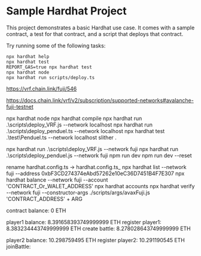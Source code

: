 # Sample Hardhat Project

This project demonstrates a basic Hardhat use case. It comes with a sample contract, a test for that contract, and a script that deploys that contract.

Try running some of the following tasks:

```shell
npx hardhat help
npx hardhat test
REPORT_GAS=true npx hardhat test
npx hardhat node
npx hardhat run scripts/deploy.ts
```
https://vrf.chain.link/fuji/546

https://docs.chain.link/vrf/v2/subscription/supported-networks#avalanche-fuji-testnet

npx hardhat node
npx hardhat compile
npx hardhat run .\scripts\deploy_VRF.js --network localhost
npx hardhat run .\scripts\deploy_penduel.ts --network localhost
npx hardhat test .\test\Penduel.ts --network localhost
slither .

npx hardhat run .\scripts\deploy_VRF.js --network fuji
npx hardhat run .\scripts\deploy_penduel.js --network fuji
npm run dev
npm run dev --reset

rename hardhat.config.ts -> hardhat.config.ts_
npx hardhat list --network fuji --address 0xbF3CD274374eAbd57262e10eC36D7451B4F7E307
npx hardhat balance --network fuji --account 'CONTRACT_Or_WALET_ADDRESS'
npx hardhat accounts
npx hardhat verify --network fuji --constructor-args ./scripts/args/avaxFuji.js 'CONTRACT_ADDRESS' + ARG

contract balance: 0 ETH

player1 balance:    8.391658393749999999 ETH
register player1:   8.383234443749999999 ETH
create battle:      8.278028643749999999 ETH

player2 balance:    10.298759495 ETH
register player2:   10.291190545 ETH
joinBattle:         
